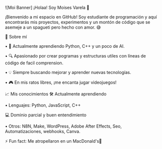 ![Moi Banner]
¡Holaa! Soy Moises Varela 👋

¡Bienvenido a mi espacio en GitHub! Soy estudiante de programación y aquí encontrarás mis proyectos, experimentos y un montón de código que se asemeje a un spagueti pero hecho con amor. 😅

🚀 Sobre mí 

• 🌱 Actualmente aprendiendo Python, C++ y un poco de AI. 

• 🔍 Apasionado por crear pogramas y estructuras utiles con líneas de código de facil comprension. 

• 💡 Siempre buscando mejorar y aprender nuevas tecnologías. 

• 🎮 En mis ratos libres, ¡me encanta jugar videojuegos!

📈 Mis conocimientos
🛠️ Actualmente aprendiendo 

• Lenguajes: Python, JavaScript, C++

💻 Dominio parcial y buen entendimiento 

• Otros: N8N, Make, WordPress, Adobe After Effects, Seo, Automatizaciones, webhooks, Canva.

⚡ Fun fact: Me atropellaron en un MacDonald's🥸

<!--
**DrageCometa/DrageCometa** is a ✨ _special_ ✨ repository because its `README.md` (this file) appears on your GitHub profile.

Here are some ideas to get you started:

- 🔭 I’m currently working on ...
- 🌱 I’m currently learning ...
- 👯 I’m looking to collaborate on ...
- 🤔 I’m looking for help with ...
- 💬 Ask me about ...
- 📫 How to reach me: ...
- 😄 Pronouns: ...
- ⚡ Fun fact: ...
-->
